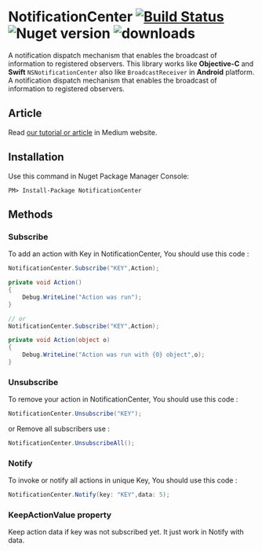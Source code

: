 # NotificationCenter  [![Build Status](https://travis-ci.org/Husseinhj/NotificationCenter.svg?branch=master)](https://travis-ci.org/Husseinhj/NotificationCenter) ![Nuget version](https://img.shields.io/nuget/v/NotificationCenter.svg?style=flat) ![downloads](https://img.shields.io/nuget/dt/NotificationCenter.svg?style=flat)
A notification dispatch mechanism that enables the broadcast of information to registered observers. This library works like **Objective-C** and **Swift** `NSNotificationCenter` also like `BroadcastReceiver` in **Android** platform.
A notification dispatch mechanism that enables the broadcast of information to registered observers.

## Article
Read [our tutorial or article](https://medium.com/@hussein.juybari/nsnotificationcenter-broadcastreceiver-in-c-net-4ad677c7be73) in Medium website.

## Installation 
Use this command in Nuget Package Manager Console:

```
PM> Install-Package NotificationCenter
```

## Methods
### Subscribe
To add an action with Key in NotificationCenter, You should use this code :

``` csharp
NotificationCenter.Subscribe("KEY",Action);

private void Action()
{
    Debug.WriteLine("Action was run");
}

// or
NotificationCenter.Subscribe("KEY",Action);

private void Action(object o)
{
    Debug.WriteLine("Action was run with {0} object",o);
}
```

### Unsubscribe
To remove your action in NotificationCenter, You should use this code :

``` csharp
NotificationCenter.Unsubscribe("KEY");
```

or Remove all subscribers use :

``` csharp
NotificationCenter.UnsubscribeAll();
```

### Notify
To invoke or notify all actions in unique Key, You should use this code :

``` csharp
NotificationCenter.Notify(key: "KEY",data: 5);
```

### KeepActionValue property
Keep action data if key was not subscribed yet. It just work in Notify with data.
